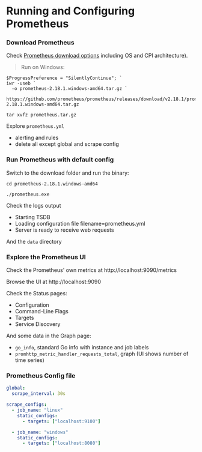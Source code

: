 # Running and Configuring Prometheus

### Download Prometheus

Check [Prometheus download options](https://prometheus.io/download/) including OS and CPI architecture).

> Run on Windows:

```
$ProgressPreference = "SilentlyContinue"; `
iwr -useb `
  -o prometheus-2.18.1.windows-amd64.tar.gz `

https://github.com/prometheus/prometheus/releases/download/v2.18.1/prometheus-2.18.1.windows-amd64.tar.gz

tar xvfz prometheus.tar.gz
```

Explore `prometheus.yml`

- alerting and rules
- delete all except global and scrape config

### Run Prometheus with default config

Switch to the download folder and run the binary:

```
cd prometheus-2.18.1.windows-amd64

./prometheus.exe
```

Check the logs output

- Starting TSDB
- Loading configuration file filename=prometheus.yml
- Server is ready to receive web requests

And the `data` directory

### Explore the Prometheus UI

Check the Prometheus' own metrics at http://localhost:9090/metrics

Browse the UI at http://localhost:9090

Check the Status pages:

- Configuration
- Command-Line Flags
- Targets
- Service Discovery

And some data in the Graph page:

- `go_info`, standard Go info with instance and job labels
- `promhttp_metric_handler_requests_total`, graph (UI shows number of time series)

### Prometheus Config file

```yml
global:
  scrape_interval: 30s

scrape_configs:
  - job_name: "linux"
    static_configs:
      - targets: ["localhost:9100"]

  - job_name: "windows"
    static_configs:
      - targets: ["localhost:8080"]
```
